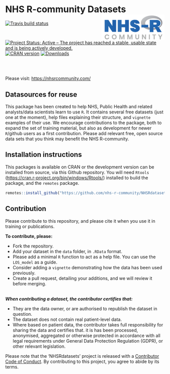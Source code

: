 
# NHS R-community Datasets <a href='https://nhsrcommunity.com/'><img src='man/figures/logo.png' align="right" height="80" /></a>

<!-- badges: start -->

[![Travis build
status](https://api.travis-ci.org/nhs-r-community/NHSRdatasets.svg?branch=master)](https://travis-ci.org/nhs-r-community/NHSRdatasets)
[![Project Status: Active – The project has reached a stable, usable
state and is being actively
developed.](https://www.repostatus.org/badges/latest/active.svg)](https://www.repostatus.org/#active)
[![CRAN
version](https://www.r-pkg.org/badges/version/NHSRdatasets)](https://cran.r-project.org/package=NHSRdatasets)
[![Downloads](https://cranlogs.r-pkg.org/badges/grand-total/NHSRdatasets)](https://cran.r-project.org/package=NHSRdatasets)
<!-- badges: end -->

<br><br>

Please visit: <https://nhsrcommunity.com/>

## Datasources for reuse

This package has been created to help NHS, Public Health and related
analysts/data scientists learn to use `R`. It contains several free
datasets (just one at the moment), help files explaining their
structure, and `vignette` examples of their use. We encourage
contributions to the package, both to expand the set of training
material, but also as development for newer `R`/github users as a first
contribution. Please add relevant free, open source data sets that you
think may benefit the NHS R-community.

## Installation instructions

This packages is available on CRAN or the development version can be
installed from source, via this Github repository. You will need
`Rtools` (<https://cran.r-project.org/bin/windows/Rtools/>) installed to
build the package, and the `remotes` package.

``` r
remotes::install_github("https://github.com/nhs-r-community/NHSRdatasets")
```

## Contribution

Please contribute to this repository, and please cite it when you use it
in training or publications.

**To contribute, please:**

  - Fork the repository.
  - Add your dataset in the `data` folder, in `.RData` format.
  - Please add a minimal `R` function to act as a help file. You can use
    the `LOS_model` as a guide.
  - Consider adding a `vignette` demonstrating how the data has been
    used previously.
  - Create a pull request, detailing your additions, and we will review
    it before merging.

<br> ***When contributing a dataset, the contributor certifies that:***

  - They are the data owner, or are authorised to republish the dataset
    in question.
  - The dataset does not contain real patient-level data.
  - Where based on patient data, the contributor takes full
    responsibility for sharing the data and certifies that. it is has
    been processed, anonymised, aggregated or otherwise protected in
    accordance with all legal requirements under General Data Protection
    Regulation (GDPR), or other relevant legislation.

Please note that the ‘NHSRdatasets’ project is released with a
[Contributor Code of
Conduct](https://github.com/nhs-r-community/NHSRdatasets/blob/master/CODE_OF_CONDUCT.md).
By contributing to this project, you agree to abide by its terms.
